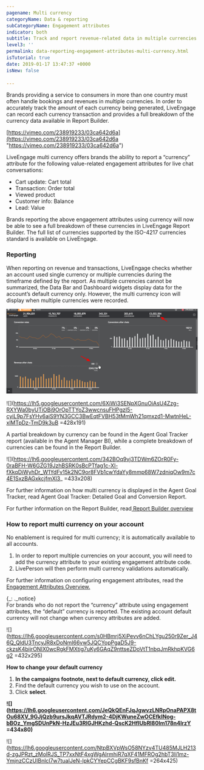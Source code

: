 ```yaml
---
pagename: Multi currency
categoryName: Data & reporting
subCategoryName: Engagement attributes
indicator: both
subtitle: Track and report revenue-related data in multiple currencies
level3: ''
permalink: data-reporting-engagement-attributes-multi-currency.html
isTutorial: true
date: 2019-01-17 13:47:37 +0000
isNew: false

---
```

Brands providing a service to consumers in more than one country must often handle bookings and revenues in multiple currencies. In order to accurately track the amount of each currency being generated, LiveEngage can record each currency transaction and provides a full breakdown of the currency data available in Report Builder.

[https://vimeo.com/238919233/03ca642d6a](https://vimeo.com/238919233/03ca642d6a "https://vimeo.com/238919233/03ca642d6a")

LiveEngage multi currency offers brands the ability to report a “currency” attribute for the following value-related engagement attributes for live chat conversations:

* Cart update: Cart total
* Transaction: Order total
* Viewed product
* Customer info: Balance
* Lead: Value

Brands reporting the above engagement attributes using currency will now be able to see a full breakdown of these currencies in LiveEngage Report Builder. The full list of currencies supported by the ISO-4217 currencies standard is available on LiveEngage.

### **Reporting**

When reporting on revenue and transactions, LiveEngage checks whether an account used single currency or multiple currencies during the timeframe defined by the report. As multiple currencies cannot be summarized, the Data Bar and Dashboard widgets display data for the account’s default currency only. However, the multi currency icon will display when multiple currencies were recorded.

![](/img/multicurrency1.png)

![](https://lh5.googleusercontent.com/6XiWi3SENpXGnuOiAsU4Zzg-RXYWa0byUTiOBi9OrOpTTYoZ3wwcnsuFHPgzI5-cyiL9p7FsYHv6aiS9YN3GCC3BwEqtFVBH53tMmWh21qmxzd1-MwtnHeL-xlMTpDz-TmD9k3uB =428x191)

A partial breakdown by currency can be found in the Agent Goal Tracker report (available in the Agent Manager BI), while a complete breakdown of currencies can be found in the Report Builder.

![](https://lh6.googleusercontent.com/342BOq9vj3TDWm6ZOrR0Fy-0raBFH-W6GZG19JzhBSRK0sBcPTfag1c-Xl-fXkqDiWyhDr_W1YdFv15k2NC9or8FVb1cwYdaYy8mmp68W7zdniqOw9m7c4E1SxzBAGxkcjfmXl3_ =433x208)

For further information on how multi currency is displayed in the Agent Goal Tracker, read Agent Goal Tracker: Detailed Goal and Conversion Report.

For further information on the Report Builder, read[ Report Builder overview]()

### **How to report multi currency on your account**

No enablement is required for multi currency; it is automatically available to all accounts.

1. In order to report multiple currencies on your account, you will need to add the currency attribute to your existing engagement attribute code.
2. LivePerson will then perform multi currency validations automatically.

For further information on configuring engagement attributes, read the[ Engagement Attributes Overview.]()

{_: ._notice}  
For brands who do not report the “currency” attribute using engagement attributes, the “default” currency is reported. The existing account default currency will not change when currency attributes are added.

![](https://lh6.googleusercontent.com/s0HBmrj5XiPevv6nChLYgu250r9Zer_J46Q_QldU3TncyJR8xDoNmI66vw5JQCYopPgaD5J9-ckzsK4bijrONIX0wcRgkFMXtig7uKy6GAqZ9nttseZDoVtT1nbqJmRkhpKVG6g2 =432x295)

**How to change your default currency**

1. **In the campaigns footnote, next to default currency, click edit.**
2. Find the default currency you wish to use on the account.
3. Click **select**.

**![](https://lh6.googleusercontent.com/JeQkQEnFJqJgwvzLNRpOnaPAPX8tOu68XV_9GJjQzb9ursJkqAVTJRdym2-4DjKWuneZwOCEfkINog-bBOz_YmgSDUnPkN-HzJEu3RlGJHKzhd-QscK2HfIUbRl80lm178n4lrzY =434x80)**

![](https://lh6.googleusercontent.com/NtpBXVpWsO58NYzv4TU485MJLH213d-zgJPRzt_zMolRJS_TP7xxNtF4xgWgAIrmhjR7qXF41MFROg2hbT3Ii1mz-YmjnzCCzUIBnlcl7w7tuaIJeN-lpkCYYepCCgBKF9sfBnKf =264x425)